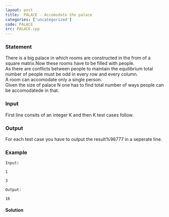 ```yaml
---
layout: post
title:  PALACE - Accomodate the palace
categories: ['uncategorized']
code: PALACE
src: PALACE.cpp
---
```


### **Statement**

There is a big palace in which rooms are constructed in the from of a square
matrix.Now these rooms have to be filled with people.  
As there are conflicts between people to maintain the equilibrium total number
of people must be odd in every row and every column.  
A room can accomodate only a single person.  
Given the size of palace N one has to find total number of ways people can be
accomodatede in that.

### Input

First line consits of an integer K and then K test cases follow.

### Output

For each test case you have to output the result%98777 in a seperate line.

### Example

    
    
    Input:
    1
    3
    Output:
    16
    



#### **Solution**



